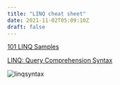 ```yaml
---
title: "LINQ cheat sheet"
date: 2021-11-02T05:09:10Z
draft: false
---
```


[101 LINQ Samples](https://github.com/dotnet/try-samples/blob/main/101-linq-samples/index.md)

[LINQ: Query Comprehension Syntax](http://www.albahari.com/nutshell/linqsyntax.aspx)

![linqsyntax](https://i.imgur.com/PrwVKZb.png)
